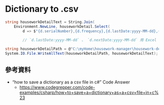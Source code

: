 # Dictionary to .csv

```csharp
string houseworkDetailText = String.Join(
    Environment.NewLine, houseworkDetail.Select(
        d => $"{d.serialNumber},{d.frequency},{d.lastDate:yyyy-MM-dd},{d.nextDate:yyyy-MM-dd}")); 
        
        // `d.lastDate:yyyy-MM-dd` 、 `d.nextDate:yyyy-MM-dd` 用 Excel 打開跑版，但用 Notepad 打開格式正確，原來是 Excel 貼心過頭 XD

string houseworkDetailPath = @"C:\myHome\housework-manager\housework-detail.csv";
System.IO.File.WriteAllText(houseworkDetailPath, houseworkDetailText);
```

## 參考資料

* “how to save a dictionary as a csv file in c#” Code Answer
  * https://www.codegrepper.com/code-examples/csharp/how+to+save+a+dictionary+as+a+csv+file+in+c%23
